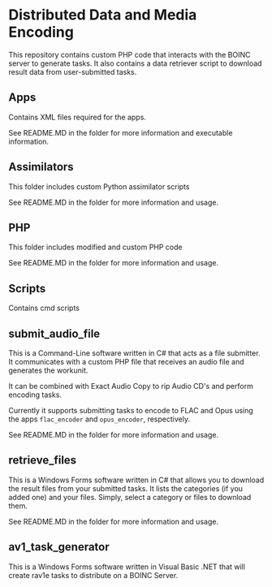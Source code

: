 # Distributed Data and Media Encoding

This repository contains custom PHP code that interacts with the BOINC server to generate tasks. It also contains a data retriever script to download result data from user-submitted tasks.

## Apps
Contains XML files required for the apps.

See README.MD in the folder for more information and executable information.

## Assimilators
This folder includes custom Python assimilator scripts

See README.MD in the folder for more information and usage.

## PHP
This folder includes modified and custom PHP code

See README.MD in the folder for more information and usage.

## Scripts

Contains cmd scripts

## submit_audio_file
This is a Command-Line software written in C# that acts as a file submitter. It communicates with a custom PHP file that receives an audio file and generates the workunit.

It can be combined with Exact Audio Copy to rip Audio CD's and perform encoding tasks.

Currently it supports submitting tasks to encode to FLAC and Opus using the apps `flac_encoder` and `opus_encoder`, respectively.

See README.MD in the folder for more information and usage.

## retrieve_files
This is a Windows Forms software written in C# that allows you to download the result files from your submitted tasks. It lists the categories (if you added one) and your files. Simply, select a category or files to download them.

See README.MD in the folder for more information and usage.

## av1_task_generator
This is a Windows Forms software written in Visual Basic .NET that will create rav1e tasks to distribute on a BOINC Server.